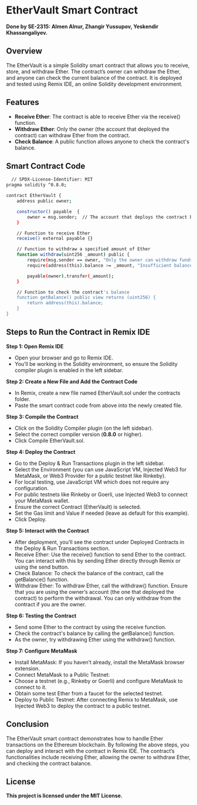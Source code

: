 
# EtherVault Smart Contract
**Done by SE-2315: Almen Alnur, Zhangir Yussupov, Yeskendir Khassangaliyev.**

## Overview

The EtherVault is a simple Solidity smart contract that allows you to receive, store, and withdraw Ether. The contract’s owner can withdraw the Ether, and anyone can check the current balance of the contract. It is deployed and tested using Remix IDE, an online Solidity development environment.


## Features

 - **Receive Ether**: The contract is able to receive Ether via the receive() function.
 - **Withdraw Ether**: Only the owner (the account that deployed the contract) can withdraw Ether from the contract.
 - **Check Balance**: A public function allows anyone to check the contract's balance.


## Smart Contract Code


```bash
  // SPDX-License-Identifier: MIT
pragma solidity ^0.8.0;

contract EtherVault {
    address public owner;

    constructor() payable  {
        owner = msg.sender;  // The account that deploys the contract becomes the owner
    }

    // Function to receive Ether
    receive() external payable {}

    // Function to withdraw a specified amount of Ether
    function withdraw(uint256 _amount) public {
        require(msg.sender == owner, "Only the owner can withdraw funds");
        require(address(this).balance >= _amount, "Insufficient balance");

        payable(owner).transfer(_amount);
    }

    // Function to check the contract's balance
    function getBalance() public view returns (uint256) {
        return address(this).balance;
    }
}

```


## Steps to Run the Contract in Remix IDE

**Step 1: Open Remix IDE**
- Open your browser and go to Remix IDE.
- You’ll be working in the Solidity environment, so ensure the Solidity compiler plugin is enabled in the left sidebar.

**Step 2: Create a New File and Add the Contract Code**
- In Remix, create a new file named EtherVault.sol under the contracts folder.
- Paste the smart contract code from above into the newly created file.

**Step 3: Compile the Contract**
- Click on the Solidity Compiler plugin (on the left sidebar).
- Select the correct compiler version (**0.8.0** or higher).
- Click Compile EtherVault.sol.

**Step 4: Deploy the Contract**
- Go to the Deploy & Run Transactions plugin in the left sidebar.
- Select the Environment (you can use JavaScript VM, Injected Web3 for MetaMask, or Web3 Provider for a public testnet like Rinkeby).
- For local testing, use JavaScript VM which does not require any configuration.
- For public testnets like Rinkeby or Goerli, use Injected Web3 to connect your MetaMask wallet.
- Ensure the correct Contract (EtherVault) is selected.
- Set the Gas limit and Value if needed (leave as default for this example).
- Click Deploy.

**Step 5: Interact with the Contract**
- After deployment, you'll see the contract under Deployed Contracts in the Deploy & Run Transactions section.
- Receive Ether: Use the receive() function to send Ether to the contract. You can interact with this by sending Ether directly through Remix or using the send button.
- Check Balance: To check the balance of the contract, call the getBalance() function.
- Withdraw Ether: To withdraw Ether, call the withdraw() function. Ensure that you are using the owner’s account (the one that deployed the contract) to perform the withdrawal. You can only withdraw from the contract if you are the owner.

**Step 6: Testing the Contract**
- Send some Ether to the contract by using the receive function.
- Check the contract's balance by calling the getBalance() function.
- As the owner, try withdrawing Ether using the withdraw() function.

**Step 7: Configure MetaMask**
- Install MetaMask: If you haven’t already, install the MetaMask browser extension.
- Connect MetaMask to a Public Testnet:
- Choose a testnet (e.g., Rinkeby or Goerli) and configure MetaMask to connect to it.
- Obtain some test Ether from a faucet for the selected testnet.
- Deploy to Public Testnet: After connecting Remix to MetaMask, use Injected Web3 to deploy the contract to a public testnet.
## Conclusion
The EtherVault smart contract demonstrates how to handle Ether transactions on the Ethereum blockchain. By following the above steps, you can deploy and interact with the contract in Remix IDE. The contract’s functionalities include receiving Ether, allowing the owner to withdraw Ether, and checking the contract balance.


## License

**This project is licensed under the MIT License.**

